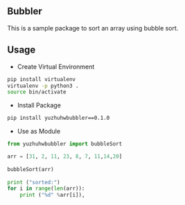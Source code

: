 ## Bubbler
This is a sample package to sort an array using bubble sort. 

## Usage
- Create Virtual Environment
```sh
pip install virtualenv
virtualenv -p python3 .
source bin/activate
```
- Install Package
```sh
pip install yuzhuhwbubbler==0.1.0
```
- Use as Module
```py
from yuzhuhwbubbler import bubbleSort

arr = [31, 2, 11, 23, 8, 7, 11,14,20]
 
bubbleSort(arr)
 
print ("sorted:")
for i in range(len(arr)):
    print ("%d" %arr[i]),
```